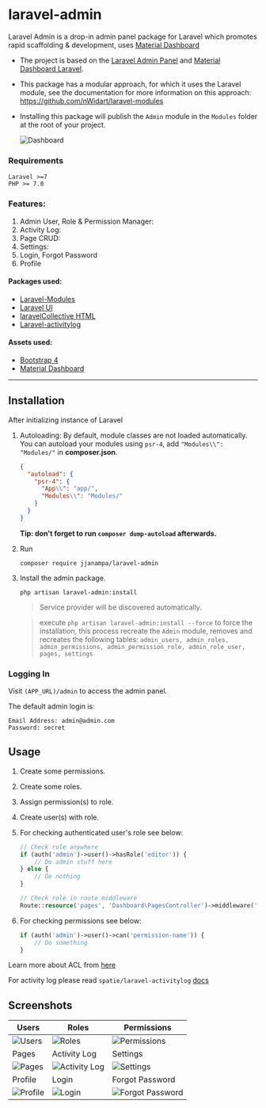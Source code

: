 
# laravel-admin
Laravel Admin is a drop-in admin panel package for Laravel which promotes rapid scaffolding & development, uses [Material Dashboard](https://www.creative-tim.com/product/material-dashboard-laravel)
* The project is based on the [Laravel Admin Panel](https://github.com/appzcoder/laravel-admin) and [Material Dashboard Laravel](https://github.com/creativetimofficial/material-dashboard-laravel).
* This package has a modular approach, for which it uses the Laravel module, see the documentation for more information on this approach: https://github.com/nWidart/laravel-modules
* Installing this package will publish the `Admin` module in the `Modules` folder at the root of your project.
  

  ![Dashboard](https://user-images.githubusercontent.com/1957176/103500880-7e4ca300-4e1a-11eb-9ac6-77e052d71033.png)
### Requirements
    Laravel >=7
    PHP >= 7.0

### Features:
1. Admin User, Role & Permission Manager:
2. Activity Log:
3. Page CRUD:
4. Settings:
5. Login, Forgot Password
6. Profile

#### Packages used:
- [Laravel-Modules](https://github.com/nWidart/laravel-modules)
- [Laravel UI](https://github.com/laravel/ui)
- [laravelCollective HTML](https://github.com/LaravelCollective/html)
- [Laravel-activitylog](https://github.com/spatie/laravel-activitylog)

#### Assets used:
- [Bootstrap 4](https://getbootstrap.com)
- [Material Dashboard](https://github.com/creativetimofficial/material-dashboard)
--------
## Installation
After initializing instance of Laravel
1. Autoloading: By default, module classes are not loaded automatically. You can autoload your modules using `psr-4`, add `"Modules\\": "Modules/"` in
   **composer.json**.
   ``` json
   {
     "autoload": {
       "psr-4": {
         "App\\": "app/",
         "Modules\\": "Modules/"
       }
     }
   }
   ```

   **Tip: don't forget to run `composer dump-autoload` afterwards.**
2. Run
    ```
    composer require jjanampa/laravel-admin
    ```

3. Install the admin package.
    ```
    php artisan laravel-admin:install
    ```
   > Service provider will be discovered automatically.
   
   > execute `php artisan laravel-admin:install --force` to force the installation, this process recreate the `Admin` module, removes and recreates the following tables:
   `admin_users, admin_roles, admin_permissions, admin_permission_role, admin_role_user, pages, settings`
   
### Logging In

Visit `(APP_URL)/admin` to access the admin panel.

The default admin login is:

    Email Address: admin@admin.com
    Password: secret

## Usage

1. Create some permissions.

2. Create some roles.

3. Assign permission(s) to role.

4. Create user(s) with role.

5. For checking authenticated user's role see below:

    ```php
    // Check role anywhere
    if (auth('admin')->user()->hasRole('editor')) {
        // Do admin stuff here
    } else {
        // Do nothing
    }

    // Check role in route middleware
   Route::resource('pages', 'Dashboard\PagesController')->middleware('role:editor');
    ```

6. For checking permissions see below:

    ```php
    if (auth('admin')->user()->can('permission-name')) {
        // Do something
    }
    ```

Learn more about ACL from [here](https://laravel.com/docs/master/authorization)

For activity log please read `spatie/laravel-activitylog` [docs](https://docs.spatie.be/laravel-activitylog/v2/introduction)
## Screenshots
| Users | Roles | Permissions |
| --- | --- | ---  |
| ![Users](https://user-images.githubusercontent.com/1957176/103501360-f36ca800-4e1b-11eb-91b3-ea9995aa9759.png)  | ![Roles](https://user-images.githubusercontent.com/1957176/103501366-f4053e80-4e1b-11eb-9e7b-e9ccdea6ebf1.png)  | ![Permissions](https://user-images.githubusercontent.com/1957176/103501367-f49dd500-4e1b-11eb-8025-302af1fb1709.png)
| Pages | Activity Log | Settings |
| ![Pages](https://user-images.githubusercontent.com/1957176/103501368-f49dd500-4e1b-11eb-93fd-d0189b1c56e3.png)  | ![Activity Log](https://user-images.githubusercontent.com/1957176/103501370-f5366b80-4e1b-11eb-9326-9f6d66e23531.png) | ![Settings](https://user-images.githubusercontent.com/1957176/103501371-f5366b80-4e1b-11eb-8238-15db7a9ec133.png)
| Profile | Login| Forgot Password |
| ![Profile](https://user-images.githubusercontent.com/1957176/103501372-f5cf0200-4e1b-11eb-8f33-ee9f7975e42e.png)  | ![Login](https://user-images.githubusercontent.com/1957176/103501373-f6679880-4e1b-11eb-89ca-b12f36ed4ea4.png) | ![Forgot Password](https://user-images.githubusercontent.com/1957176/103501374-f7002f00-4e1b-11eb-89e4-2cbd572bfa53.png)
